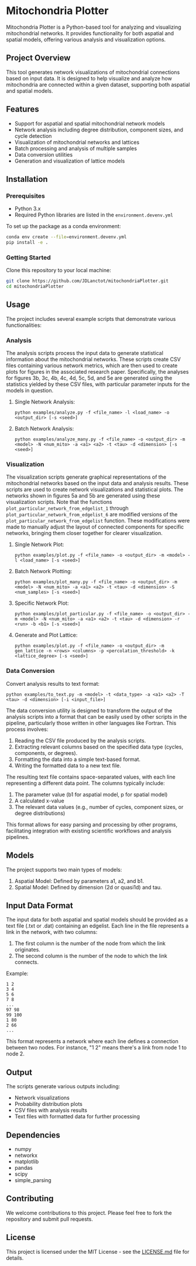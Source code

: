 # Mitochondria Plotter

Mitochondria Plotter is a Python-based tool for analyzing and visualizing mitochondrial networks. It provides functionality for both aspatial and spatial models, offering various analysis and visualization options.

## Project Overview
This tool generates network visualizations of mitochondrial connections based on input data. It is designed to help visualize and analyze how mitochondria are connected within a given dataset, supporting both aspatial and spatial models.

## Features

- Support for aspatial and spatial mitochondrial network models
- Network analysis including degree distribution, component sizes, and cycle detection
- Visualization of mitochondrial networks and lattices
- Batch processing and analysis of multiple samples
- Data conversion utilities
- Generation and visualization of lattice models

## Installation

### Prerequisites
- Python 3.x
- Required Python libraries are listed in the `environment.devenv.yml`

To set up the package as a conda environment:
```bash
conda env create --file=environment.devenv.yml
pip install -e .
```

### Getting Started
Clone this repository to your local machine:
```bash
git clone https://github.com/JDLanctot/mitochondriaPlotter.git
cd mitochondriaPlotter
```

## Usage

The project includes several example scripts that demonstrate various functionalities:

### Analysis

The analysis scripts process the input data to generate statistical information about the mitochondrial networks. These scripts create CSV files containing various network metrics, which are then used to create plots for figures in the associated research paper. Specifically, the analyses for figures 3b, 3c, 4b, 4c, 4d, 5c, 5d, and 5e are generated using the statistics yielded by these CSV files, with particular parameter inputs for the models in question.

1. Single Network Analysis:
   ```
   python examples/analyze.py -f <file_name> -l <load_name> -o <output_dir> [-s <seed>]
   ```

2. Batch Network Analysis:
   ```
   python examples/analyze_many.py -f <file_name> -o <output_dir> -m <model> -N <num_mito> -a <a1> <a2> -t <tau> -d <dimension> [-s <seed>]
   ```

### Visualization

The visualization scripts generate graphical representations of the mitochondrial networks based on the input data and analysis results. These scripts are used to create network visualizations and statistical plots. The networks shown in figures 5a and 5b are generated using these visualization scripts. Note that the functions `plot_particular_network_from_edgelist_1` through `plot_particular_network_from_edgelist_6` are modified versions of the `plot_particular_network_from_edgelist` function. These modifications were made to manually adjust the layout of connected components for specific networks, bringing them closer together for clearer visualization.

1. Single Network Plot:
   ```
   python examples/plot.py -f <file_name> -o <output_dir> -m <model> -l <load_name> [-s <seed>]
   ```

2. Batch Network Plotting:
   ```
   python examples/plot_many.py -f <file_name> -o <output_dir> -m <model> -N <num_mito> -a <a1> <a2> -t <tau> -d <dimension> -S <num_samples> [-s <seed>]
   ```

3. Specific Network Plot:
   ```
   python examples/plot_particular.py -f <file_name> -o <output_dir> -m <model> -N <num_mito> -a <a1> <a2> -t <tau> -d <dimension> -r <run> -b <b1> [-s <seed>]
   ```

4. Generate and Plot Lattice:
   ```
   python examples/plot.py -f <file_name> -o <output_dir> -m gen_lattice -n <rows> <columns> -p <percolation_threshold> -k <lattice_degree> [-s <seed>]
   ```

### Data Conversion

Convert analysis results to text format:
```
python examples/to_text.py -m <model> -t <data_type> -a <a1> <a2> -T <tau> -d <dimension> [-i <input_file>]
```

The data conversion utility is designed to transform the output of the analysis scripts into a format that can be easily used by other scripts in the pipeline, particularly those written in other languages like Fortran. This process involves:

1. Reading the CSV file produced by the analysis scripts.
2. Extracting relevant columns based on the specified data type (cycles, components, or degrees).
3. Formatting the data into a simple text-based format.
4. Writing the formatted data to a new text file.

The resulting text file contains space-separated values, with each line representing a different data point. The columns typically include:

1. The parameter value (b1 for aspatial model, p for spatial model)
2. A calculated x-value
3. The relevant data values (e.g., number of cycles, component sizes, or degree distributions)

This format allows for easy parsing and processing by other programs, facilitating integration with existing scientific workflows and analysis pipelines.

## Models

The project supports two main types of models:

1. Aspatial Model: Defined by parameters a1, a2, and b1.
2. Spatial Model: Defined by dimension (2d or quasi1d) and tau.

## Input Data Format

The input data for both aspatial and spatial models should be provided as a text file (.txt or .dat) containing an edgelist. Each line in the file represents a link in the network, with two columns:

1. The first column is the number of the node from which the link originates.
2. The second column is the number of the node to which the link connects.

Example:
```
1 2
3 4
5 6
7 8
...
97 98
99 100
1 80
2 66
...
```

This format represents a network where each line defines a connection between two nodes. For instance, "1 2" means there's a link from node 1 to node 2.

## Output

The scripts generate various outputs including:
- Network visualizations
- Probability distribution plots
- CSV files with analysis results
- Text files with formatted data for further processing

## Dependencies

- numpy
- networkx
- matplotlib
- pandas
- scipy
- simple_parsing

## Contributing

We welcome contributions to this project. Please feel free to fork the repository and submit pull requests.

## License

This project is licensed under the MIT License - see the [LICENSE.md](LICENSE) file for details.
